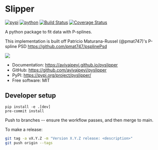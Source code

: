 # Slipper
[![pypi](https://img.shields.io/pypi/v/pyslipper.svg)](https://pypi.org/project/pyslipper/)
[![python](https://img.shields.io/pypi/pyversions/pyslipper.svg)](https://pypi.org/project/pyslipper/)
[![Build Status](https://github.com/avivajpeyi/pyslipper/actions/workflows/dev.yml/badge.svg)](https://github.com/avivajpeyi/pyslipper/actions/workflows/dev.yml)
[![Coverage Status](https://coveralls.io/repos/github/avivajpeyi/pyslipper/badge.svg?branch=main&kill_cache=1)](https://coveralls.io/github/avivajpeyi/pyslipper?branch=main)


A python package to fit data with P-splines.


This implementation is built off Patricio Maturana-Russel (@pmat747)'s P-spline PSD
https://github.com/pmat747/psplinePsd

![](docs/static/logo.png)


* Documentation: <https://avivajpeyi.github.io/pyslipper>
* GitHub: <https://github.com/avivajpeyi/pyslipper>
* PyPI: <https://pypi.org/project/pyslipper/>
* Free software: MIT


## Developer setup

```
pip install -e .[dev]
pre-commit install
```

Push to branches -- ensure the workflow passes, and then merge to main.


To make a release:
```bash
git tag -a vX.Y.Z -m "Version X.Y.Z release: <description>"
git push origin --tags
```
